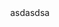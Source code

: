 <!DOCTYPE html>
<html lang="en">
<head>
    <meta charset="UTF-8">
    <meta name="viewport" content="width=device-width, initial-scale=1.0">
    <title>Three.js Tutorial</title>
    <style>
        body {
            margin: 0;
        }
    </style>
</head>
<body>
    <script src="./js/script.js" type="module"></script>
    asdasdsa
</body>
</html>
